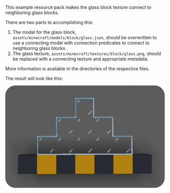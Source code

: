 This example resource pack makes the glass block texture connect to neighboring glass blocks.

There are two parts to accomplishing this:
1. The model for the glass block, `assets/minecraft/models/block/glass.json`, should be overwritten to use a connecting model with connection predicates to connect to neighboring glass blocks.
2. The glass texture, `assets/minecraft/textures/block/glass.png`, should be replaced with a connecting texture and appropriate metadata.

More information is available in the directories of the respective files.

The result will look like this:

![connected glass.png](../images/connected%20glass.png)
